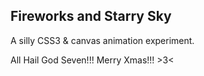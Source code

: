 ## Fireworks and Starry Sky

A silly CSS3 & canvas animation experiment.

All Hail God Seven!!! Merry Xmas!!! >3<
